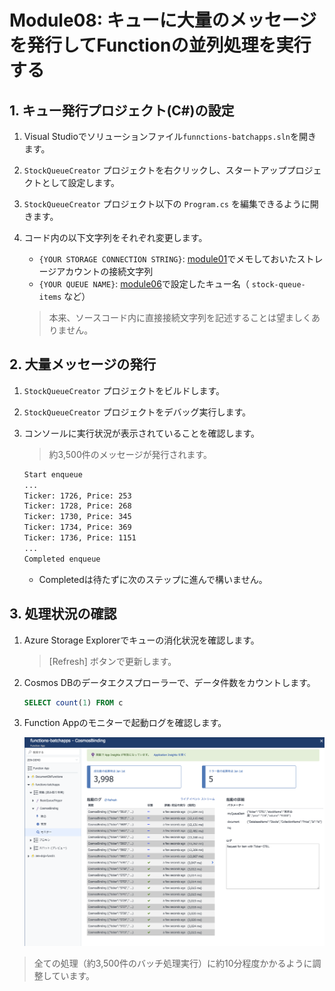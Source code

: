 # Module08: キューに大量のメッセージを発行してFunctionの並列処理を実行する

## 1. キュー発行プロジェクト(C#)の設定

1. Visual Studioでソリューションファイル```funnctions-batchapps.sln```を開きます。

1. ```StockQueueCreator``` プロジェクトを右クリックし、スタートアッププロジェクトとして設定します。

1. ```StockQueueCreator``` プロジェクト以下の ```Program.cs``` を編集できるように開きます。

1. コード内の以下文字列をそれぞれ変更します。

    * ```{YOUR STORAGE CONNECTION STRING}```: [module01](module01.md)でメモしておいたストレージアカウントの接続文字列
    * ```{YOUR QUEUE NAME}```: [module06](module06.md)で設定したキュー名（ ```stock-queue-items``` など）

    > 本来、ソースコード内に直接接続文字列を記述することは望ましくありません。

## 2. 大量メッセージの発行

1. ```StockQueueCreator``` プロジェクトをビルドします。

1. ```StockQueueCreator``` プロジェクトをデバッグ実行します。

1. コンソールに実行状況が表示されていることを確認します。

    > 約3,500件のメッセージが発行されます。

    ```bash
    Start enqueue
    ...
    Ticker: 1726, Price: 253
    Ticker: 1728, Price: 268
    Ticker: 1730, Price: 345
    Ticker: 1734, Price: 369
    Ticker: 1736, Price: 1151
    ...
    Completed enqueue
    ```

    * Completedは待たずに次のステップに進んで構いません。

## 3. 処理状況の確認

1. Azure Storage Explorerでキューの消化状況を確認します。

    > [Refresh] ボタンで更新します。

1. Cosmos DBのデータエクスプローラーで、データ件数をカウントします。

    ```sql
    SELECT count(1) FROM c
    ```

1. Function Appのモニターで起動ログを確認します。

    ![m08-1](images/m08-1.png)

> 全ての処理（約3,500件のバッチ処理実行）に約10分程度かかるように調整しています。